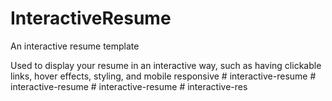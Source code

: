 # InteractiveResume
An interactive resume template

Used to display your resume in an interactive way, such as having clickable links, hover effects, styling, and mobile responsive
#   i n t e r a c t i v e - r e s u m e  
 #   i n t e r a c t i v e - r e s u m e  
 #   i n t e r a c t i v e - r e s u m e  
 #   i n t e r a c t i v e - r e s  
 